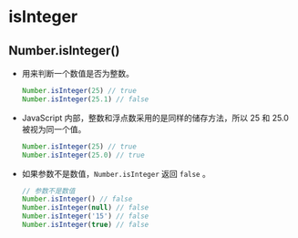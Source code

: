 # isInteger

## Number.isInteger()

  - 用来判断一个数值是否为整数。

    ```javascript
    Number.isInteger(25) // true
    Number.isInteger(25.1) // false
    ```

  - JavaScript 内部，整数和浮点数采用的是同样的储存方法，所以 25 和 25.0 被视为同一个值。

    ```javascript
    Number.isInteger(25) // true
    Number.isInteger(25.0) // true
    ```

  - 如果参数不是数值，`Number.isInteger` 返回 `false` 。

    ```javascript
    // 参数不是数值
    Number.isInteger() // false
    Number.isInteger(null) // false
    Number.isInteger('15') // false
    Number.isInteger(true) // false
    ```
